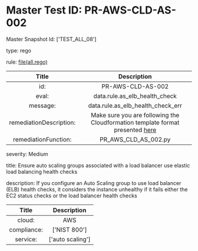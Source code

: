 



# Master Test ID: PR-AWS-CLD-AS-002


Master Snapshot Id: ['TEST_ALL_08']

type: rego

rule: [file(all.rego)]  
  
  
  
  

|Title|Description|
| :---: | :---: |
|id: |PR-AWS-CLD-AS-002|
|eval: |data.rule.as_elb_health_check|
|message: |data.rule.as_elb_health_check_err|
|remediationDescription: |Make sure you are following the Cloudformation template format presented <a href='https://docs.aws.amazon.com/AWSCloudFormation/latest/UserGuide/aws-properties-as-group.html#cfn-as-group-healthchecktype' target='_blank'>here</a>|
|remediationFunction: |PR_AWS_CLD_AS_002.py|


severity: Medium

title: Ensure auto scaling groups associated with a load balancer use elastic load balancing health checks

description: If you configure an Auto Scaling group to use load balancer (ELB) health checks, it considers the instance unhealthy if it fails either the EC2 status checks or the load balancer health checks  
  
  

|Title|Description|
| :---: | :---: |
|cloud: |AWS|
|compliance: |['NIST 800']|
|service: |['auto scaling']|



[file(all.rego)]: https://github.com/prancer-io/prancer-compliance-test/tree/master/aws/cloud/all.rego
